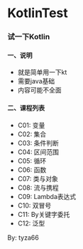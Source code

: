 # KotlinTest
### 试一下Kotlin

#### 一、说明

- 就是简单用一下kt
- 需要java基础
- 内容可能不全面

#### 二、课程列表

- C01: 变量
- C02: 集合
- C03: 条件判断
- C04:  区间范围
- C05: 循环
- C06: 函数
- C07: 类与对象
- C08: 流与携程
- C09: Lambda表达式
- C10: 双冒号
- C11: By关键字委托
- C12: 泛型

By: tyza66
